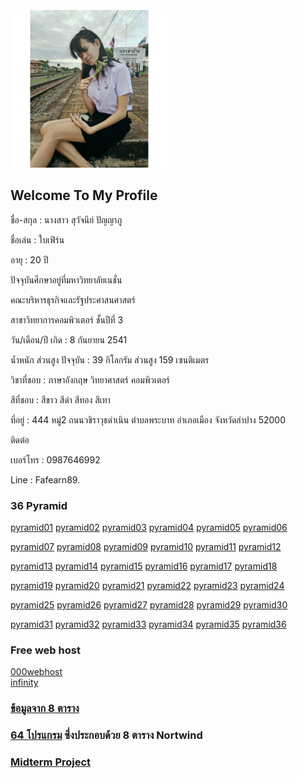 

<html>
<meta name="viewport" content="width=device-width, initial-scale=1">
<link rel="stylesheet" href="https://www.w3schools.com/w3css/4/w3.css">
<body>
    <div class="w3-container">
        <br /> <br /> <br /> 
  <img src="100929.jpg" class="w3-round-xxlarge" w3-center style="width:50%">
</div>
</body>
</html>


## Welcome To My Profile

ชื่อ-สกุล : นางสาว สุวัจนีย์ ปัญญาภู

ชื่อเล่น : ใบเฟิร์น

อายุ : 20 ปี

ปัจจุบันศึกษาอยู่ที่มหาวิทยาลัยเนชั่น

คณะบริหารธุรกิจและรัฐประศาสนศาสตร์

สาขาวิทยาการคอมพิวเตอร์ ชั้นปีที่ 3

วัน/เดือน/ปี เกิด : 8 กันยายน 2541

น้ำหนัก ส่วนสูง ปัจจุบัน : 39 กิโลกรัม ส่วนสูง 159 เซนติเมตร

วิชาที่ชอบ : ภาษาอังกฤษ วิทยาศาสตร์ คอมพิวเตอร์

สีที่ชอบ : สีขาว สีดำ สีทอง สีเทา

ที่อยู่ : 444 หมู่2 ถนนวชิราวุธดำเนิน ตำบลพระบาท อำเภอเมือง จังหวัดลำปาง 52000

ติดต่อ

เบอร์โทร : 0987646992

Line : Fafearn89.

### 36 Pyramid
<a href="https://github.com/suwatjanee005/php_pyramid/blob/master/fearn_01.php" class="button">pyramid01</a>
<a href="https://github.com/suwatjanee005/php_pyramid/blob/master/fearn_02.php" class="button">pyramid02</a>
<a href="https://github.com/suwatjanee005/php_pyramid/blob/master/fearn_03.php" class="button">pyramid03</a>
<a href="https://github.com/suwatjanee005/php_pyramid/blob/master/fearn_04.php" class="button">pyramid04</a>
<a href="https://github.com/suwatjanee005/php_pyramid/blob/master/fearn_05.php" class="button">pyramid05</a>
<a href="https://github.com/suwatjanee005/php_pyramid/blob/master/fearn_06.php" class="button">pyramid06</a>

<a href="https://github.com/suwatjanee005/php_pyramid/blob/master/fearn_07.php" class="button">pyramid07</a>
<a href="https://github.com/suwatjanee005/php_pyramid/blob/master/fearn_08.php" class="button">pyramid08</a>
<a href="https://github.com/suwatjanee005/php_pyramid/blob/master/fearn_09.php" class="button">pyramid09</a>
<a href="https://github.com/suwatjanee005/php_pyramid/blob/master/fearn_10.php" class="button">pyramid10</a>
<a href="https://github.com/suwatjanee005/php_pyramid/blob/master/fearn_11.php" class="button">pyramid11</a>
<a href="https://github.com/suwatjanee005/php_pyramid/blob/master/fearn_12.php" class="button">pyramid12</a>

<a href="https://github.com/suwatjanee005/php_pyramid/blob/master/fearn_13.php" class="button">pyramid13</a>
<a href="https://github.com/suwatjanee005/php_pyramid/blob/master/fearn_14.php" class="button">pyramid14</a>
<a href="https://github.com/suwatjanee005/php_pyramid/blob/master/fearn_15.php" class="button">pyramid15</a>
<a href="https://github.com/suwatjanee005/php_pyramid/blob/master/fearn_16.php" class="button">pyramid16</a>
<a href="https://github.com/suwatjanee005/php_pyramid/blob/master/fearn_17.php" class="button">pyramid17</a>
<a href="https://github.com/suwatjanee005/php_pyramid/blob/master/fearn_18.php" class="button">pyramid18</a>

<a href="https://github.com/suwatjanee005/php_pyramid/blob/master/fearn_19.php" class="button">pyramid19</a>
<a href="https://github.com/suwatjanee005/php_pyramid/blob/master/fearn_20.php" class="button">pyramid20</a>
<a href="https://github.com/suwatjanee005/php_pyramid/blob/master/fearn_21.php" class="button">pyramid21</a>
<a href="https://github.com/suwatjanee005/php_pyramid/blob/master/fearn_22.php" class="button">pyramid22</a>
<a href="https://github.com/suwatjanee005/php_pyramid/blob/master/fearn_23.php" class="button">pyramid23</a>
<a href="https://github.com/suwatjanee005/php_pyramid/blob/master/fearn_24.php" class="button">pyramid24</a>

<a href="https://github.com/suwatjanee005/php_pyramid/blob/master/fearn_25.php" class="button">pyramid25</a>
<a href="https://github.com/suwatjanee005/php_pyramid/blob/master/fearn_26.php" class="button">pyramid26</a>
<a href="https://github.com/suwatjanee005/php_pyramid/blob/master/fearn_27.php" class="button">pyramid27</a>
<a href="https://github.com/suwatjanee005/php_pyramid/blob/master/fearn_28.php" class="button">pyramid28</a>
<a href="https://github.com/suwatjanee005/php_pyramid/blob/master/fearn_29.php" class="button">pyramid29</a>
<a href="https://github.com/suwatjanee005/php_pyramid/blob/master/fearn_30.php" class="button">pyramid30</a>

<a href="https://github.com/suwatjanee005/php_pyramid/blob/master/fearn_31.php" class="button">pyramid31</a>
<a href="https://github.com/suwatjanee005/php_pyramid/blob/master/fearn_32.php" class="button">pyramid32</a>
<a href="https://github.com/suwatjanee005/php_pyramid/blob/master/fearn_33.php" class="button">pyramid33</a>
<a href="https://github.com/suwatjanee005/php_pyramid/blob/master/fearn_34.php" class="button">pyramid34</a>
<a href="https://github.com/suwatjanee005/php_pyramid/blob/master/fearn_35.php" class="button">pyramid35</a>
<a href="https://github.com/suwatjanee005/php_pyramid/blob/master/fearn_36.php" class="button">pyramid36</a>


### Free web host 
[000webhost](https://fafearn89.000webhostapp.com/) 
<br>[infinity](Myfearn89.epizy.com)


### [ข้อมูลจาก 8 ตาราง](https://github.com/suwatjanee005/nortwind_DB) 


### [64 โปรแกรม](https://github.com/suwatjanee005/Nortwind) ซึ่งประกอบด้วย 8 ตาราง Nortwind


### [Midterm Project ](https://github.com/suwatjanee005/midtermCpsc331) 

